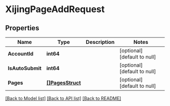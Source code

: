 # XijingPageAddRequest

## Properties
Name | Type | Description | Notes
------------ | ------------- | ------------- | -------------
**AccountId** | **int64** |  | [optional] [default to null]
**IsAutoSubmit** | **int64** |  | [optional] [default to null]
**Pages** | [**[]PagesStruct**](pages_struct.md) |  | [optional] [default to null]

[[Back to Model list]](../README.md#documentation-for-models) [[Back to API list]](../README.md#documentation-for-api-endpoints) [[Back to README]](../README.md)


